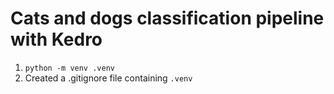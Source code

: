 # Cats and dogs classification pipeline with Kedro

1. `python -m venv .venv`
2. Created a .gitignore file containing `.venv`
